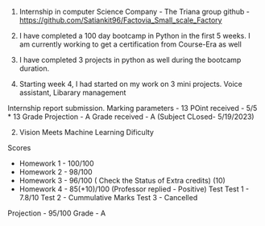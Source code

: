 1. Internship in computer Science 
Company - The Triana group 
github - https://github.com/Satiankit96/Factovia_Small_scale_Factory

1. I have completed a 100 day bootcamp in Python in the first 5 weeks. I am currently working to get a certification from Course-Era as well
2. I have completed 3 projects in python as well during the bootcamp duration.
3. Starting week 4, I had started on my work on 3 mini projects. Voice assistant, Libarary management

Internship report submission.
Marking parameters - 13 
POint received - 5/5 * 13
Grade Projection - A
Grade received - A (Subject CLosed- 5/19/2023)

2. Vision Meets Machine Learning 
Dificulty 

Scores 
- Homework 1 - 100/100
- Homework 2 -  98/100 
- Homework 3 - 96/100 ( Check the Status of Extra credits) (10)
- Homework 4 - 85(+10)/100
(Professor replied - Positive)
 Test 
 Test 1 - 7.8/10
 Test 2 - Cummulative Marks 
 Test 3 - Cancelled 

Projection - 95/100
Grade - A 



